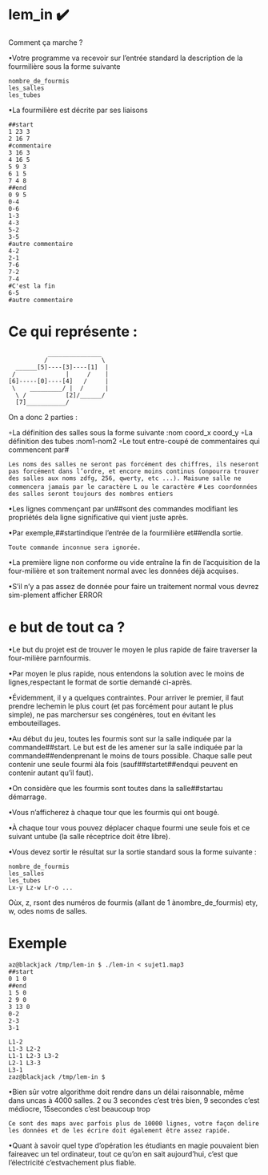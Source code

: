 # lem_in :heavy_check_mark:

Comment ça marche ?

•Votre programme va recevoir sur l’entrée standard la description de la fourmilière sous la forme suivante 
```
nombre_de_fourmis
les_salles
les_tubes
```

•La fourmilière est décrite par ses liaisons 

```
##start
1 23 3
2 16 7
#commentaire
3 16 3
4 16 5
5 9 3
6 1 5
7 4 8
##end
0 9 5
0-4
0-6
1-3
4-3
5-2
3-5
#autre commentaire
4-2
2-1
7-6
7-2
7-4
#C'est la fin
6-5
#autre commentaire
```

# Ce qui représente :

```
           _______________
          /               \
  ______[5]----[3]----[1]  |
 /              |     /    |
[6]-----[0]----[4]   /     |
 \    _________/ |  /      |
  \ /           [2]/______/
  [7]___________/
```

On a donc 2 parties :

◦La définition des salles sous la forme suivante :nom coord_x coord_y
◦La définition des tubes :nom1-nom2
◦Le tout entre-coupé de commentaires qui commencent par#

`Les noms des salles ne seront pas forcément des chiffres, ils neseront pas forcément dans l’ordre, et encore moins continus (onpourra trouver des salles aux noms zdfg, 256, qwerty, etc ...). Maisune salle ne commencera jamais par le caractère L ou le caractère #`
`Les coordonnées des salles seront toujours des nombres entiers`

•Les lignes commençant par un##sont des commandes modifiant les propriétés dela ligne significative qui vient juste après.

•Par exemple,##startindique l’entrée de la fourmilière et##endla sortie.

`Toute commande inconnue sera ignorée.`

•La première ligne non conforme ou vide entraîne la fin de l’acquisition de la four-milière et son traitement normal avec les données déjà acquises.

•S’il n’y a pas assez de donnée pour faire un traitement normal vous devrez sim-plement afficher ERROR

# e but de tout ca ?

•Le but du projet est de trouver le moyen le plus rapide de faire traverser la four-milière parnfourmis.

•Par moyen le plus rapide, nous entendons la solution avec le moins de lignes,respectant le format de sortie demandé ci-après.

•Évidemment, il y a quelques contraintes. Pour arriver le premier, il faut prendre lechemin le plus court (et pas forcément pour autant le plus simple), ne pas marchersur ses congénères, tout en évitant les embouteillages.

•Au début du jeu, toutes les fourmis sont sur la salle indiquée par la commande##start. Le but est de les amener sur la salle indiquée par la commande##endenprenant le moins de tours possible. Chaque salle peut contenir une seule fourmi àla fois (sauf##startet##endqui peuvent en contenir autant qu’il faut).

•On considère que les fourmis sont toutes dans la salle##startau démarrage.

•Vous n’afficherez à chaque tour que les fourmis qui ont bougé.

•À chaque tour vous pouvez déplacer chaque fourmi une seule fois et ce suivant untube (la salle réceptrice doit être libre).

•Vous devez sortir le résultat sur la sortie standard sous la forme suivante :

```
nombre_de_fourmis
les_salles
les_tubes
Lx-y Lz-w Lr-o ...
```

Oùx, z, rsont des numéros de fourmis (allant de 1 ànombre_de_fourmis) ety, w, odes noms de salles.

# Exemple

```
az@blackjack /tmp/lem-in $ ./lem-in < sujet1.map3
##start
0 1 0
##end
1 5 0
2 9 0
3 13 0
0-2
2-3
3-1

L1-2
L1-3 L2-2
L1-1 L2-3 L3-2
L2-1 L3-3
L3-1
zaz@blackjack /tmp/lem-in $
```

•Bien sûr votre algorithme doit rendre dans un délai raisonnable, même dans uncas à 4000 salles. 2 ou 3 secondes c’est très bien, 9 secondes c’est médiocre, 15secondes c’est beaucoup trop

`Ce sont des maps avec parfois plus de 10000 lignes, votre façon delire les données et de les écrire doit également être assez rapide.`

•Quant à savoir quel type d’opération les étudiants en magie pouvaient bien faireavec un tel ordinateur, tout ce qu’on en sait aujourd’hui, c’est que l’électricité c’estvachement plus fiable.